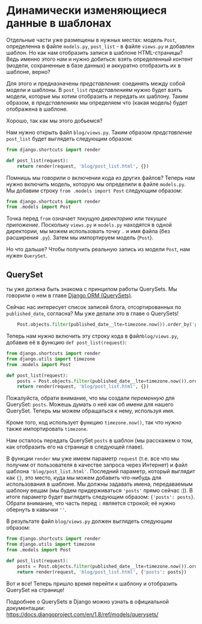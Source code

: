 # Динамически изменяющиеся данные в шаблонах

Отдельные части уже размещены в нужных местах: модель `Post`, определенна в файле `models.py`, `post_list` - в файле `views.py` и добавлен шаблон. Но как нам отобразить записи в шаблоне HTML-страницы? Ведь именно этого нам и нужно добиться: взять определенный контент (модели, сохраненные в базе данных) и аккуратно отобразить их в шаблоне, верно?

Для этого и предназначены *представления*: соединять между собой модели и шаблоны. В `post_list` *представлениям* нужно будет взять модели, которые мы хотим отобразить и передать их шаблону. Таким образом, в *представлениях* мы определяем что (какая модель) будет отображена в шаблоне.

Хорошо, так как мы этого добьемся?

Нам нужно открыть файл `blog/views.py`. Таким образом *представление* `post_list` будет выглядеть следующим образом:

```python
from django.shortcuts import render

def post_list(request):
    return render(request, 'blog/post_list.html', {})
```
    

Помнишь мы говорили о включении кода из других файлов? Теперь нам нужно включить модель, которую мы определили в файле `models.py`. Мы добавим строку `from .models import Post` следующим образом:

```python
from django.shortcuts import render
from .models import Post
```
    

Точка перед `from` означает *текущую директорию* или *текущее приложение*. Поскольку `views.py` и `models.py` находятся в одной директории, мы можем использовать точку `.` и имя файла (без расширения `.py`). Затем мы импортируем модель (`Post`).

Но что дальше? Чтобы получить реальную запись из модели `Post`, нам нужен `QuerySet`.

## QuerySet

ты уже должна быть знакома с принципом работы QuerySets. Мы говорили о нем в главе [Django ORM (QuerySets)][1].

 [1]: ../django_orm/README.md

Сейчас нас интересует список записей блога, отсортированных по `published_date`, согласна? Мы уже делали это в главе о QuerySets!

```python
    Post.objects.filter(published_date__lte=timezone.now()).order_by('published_date')
```    

Теперь нам нужно включить эту строку кода в файл`blog/views.py`, добавив её в функцию `def post_list(request)`:

```python
from django.shortcuts import render
from django.utils import timezone
from .models import Post

def post_list(request):
    posts = Post.objects.filter(published_date__lte=timezone.now()).order_by('published_date')
    return render(request, 'blog/post_list.html', {})
```
    

Пожалуйста, обрати внимание, что мы создали *переменную* для QuerySet: `posts`. Можешь думать о неё как об имени для нашего QuerySet. Теперь мы можем обращаться к нему, используя имя.

Кроме того, код использует функцию `timezone.now()`, так что нужно также импортировать `timezone`.

Нам осталось передать QuerySet `posts` в шаблон (мы расскажем о том, как отобразить его на странице в следующей главе).

В функции `render` мы уже имеем параметр `request` (т.е. все что мы получим от пользователя в качестве запроса через Интернет) и файл шаблона `'blog/post_list.html'`. Последний параметр, который выглядит как `{}`, это место, куда мы можем добавить что-нибудь для использования в шаблоне. Мы должны задавать имена, передаваемым шаблону вещам (мы будем придерживаться `'posts'` прямо сейчас :)). В итоге параметр будет выглядеть следующим образом: `{'posts': posts}`. Обрати внимание, что часть перед `:` является строкой; её нужно обернуть в кавычки `''`.

В результате файл `blog/views.py` должен выглядеть следующим образом:

```python
from django.shortcuts import render
from django.utils import timezone
from .models import Post

def post_list(request):
    posts = Post.objects.filter(published_date__lte=timezone.now()).order_by('published_date')
    return render(request, 'blog/post_list.html', {'posts': posts})
```
    

Вот и все! Теперь пришло время перейти к шаблону и отобразить QuerySet на странице!

Подробнее о QuerySets в Django можно узнать в официальной документации: https://docs.djangoproject.com/en/1.8/ref/models/querysets/

